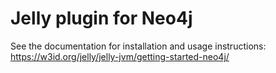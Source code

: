 # Jelly plugin for Neo4j

See the documentation for installation and usage instructions:
https://w3id.org/jelly/jelly-jvm/getting-started-neo4j/
